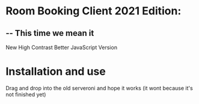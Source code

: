 # Room Booking Client 2021 Edition: 
--
This time we mean it
--
New High Contrast Better JavaScript Version

# Installation and use
Drag and drop into the old serveroni and hope it works (it wont because it's not finished yet)

